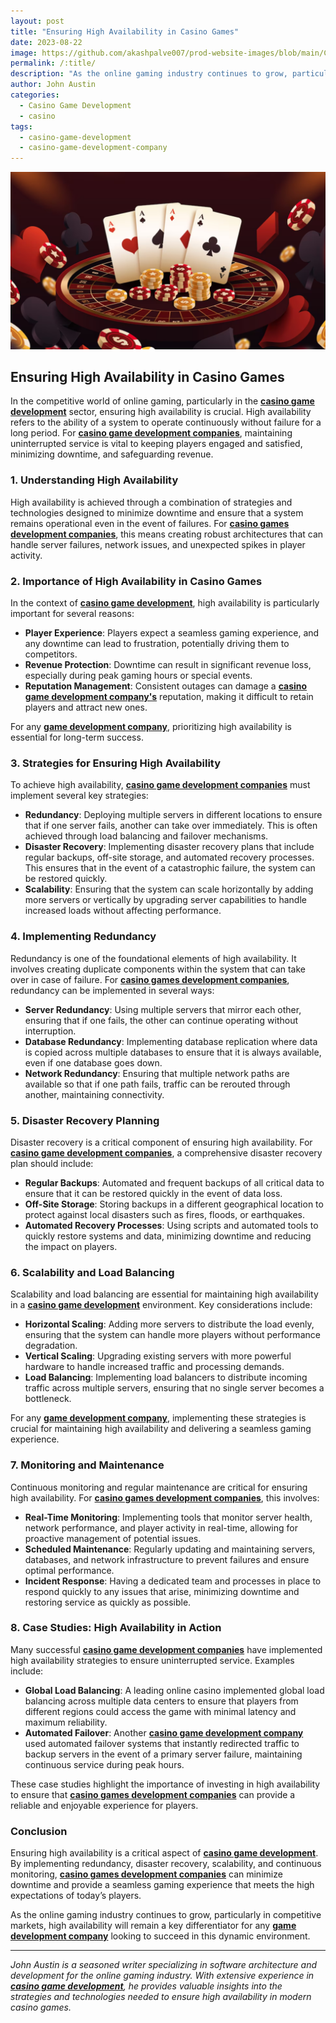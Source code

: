 ```yaml
---
layout: post
title: "Ensuring High Availability in Casino Games"
date: 2023-08-22
image: https://github.com/akashpalve007/prod-website-images/blob/main/Casino%20Game%20Development.png?raw=true
permalink: /:title/
description: "As the online gaming industry continues to grow, particularly in competitive markets..."
author: John Austin
categories:
  - Casino Game Development
  - casino
tags:
  - casino-game-development
  - casino-game-development-company
---
```

![Casino Games](https://github.com/akashpalve007/prod-website-images/blob/main/Casino%20Game%20Development.png?raw=true)

## Ensuring High Availability in Casino Games

In the competitive world of online gaming, particularly in the [**casino game development**](https://sdlccorp.com/services/games/casino-game-development-company/) sector, ensuring high availability is crucial. High availability refers to the ability of a system to operate continuously without failure for a long period. For [**casino game development companies**](https://sdlccorp.com/services/games/casino-game-development-company/), maintaining uninterrupted service is vital to keeping players engaged and satisfied, minimizing downtime, and safeguarding revenue.

### 1. **Understanding High Availability**

High availability is achieved through a combination of strategies and technologies designed to minimize downtime and ensure that a system remains operational even in the event of failures. For [**casino games development companies**](https://sdlccorp.com/services/games/casino-game-development-company/), this means creating robust architectures that can handle server failures, network issues, and unexpected spikes in player activity.

### 2. **Importance of High Availability in Casino Games**

In the context of [**casino game development**](https://sdlccorp.com/services/games/casino-game-development-company/), high availability is particularly important for several reasons:

- **Player Experience**: Players expect a seamless gaming experience, and any downtime can lead to frustration, potentially driving them to competitors.
- **Revenue Protection**: Downtime can result in significant revenue loss, especially during peak gaming hours or special events.
- **Reputation Management**: Consistent outages can damage a [**casino game development company's**](https://sdlccorp.com/services/games/casino-game-development-company/) reputation, making it difficult to retain players and attract new ones.

For any [**game development company**](https://sdlccorp.com/services/games/game-development-company/), prioritizing high availability is essential for long-term success.

### 3. **Strategies for Ensuring High Availability**

To achieve high availability, [**casino game development companies**](https://sdlccorp.com/services/games/casino-game-development-company/) must implement several key strategies:

- **Redundancy**: Deploying multiple servers in different locations to ensure that if one server fails, another can take over immediately. This is often achieved through load balancing and failover mechanisms.
- **Disaster Recovery**: Implementing disaster recovery plans that include regular backups, off-site storage, and automated recovery processes. This ensures that in the event of a catastrophic failure, the system can be restored quickly.
- **Scalability**: Ensuring that the system can scale horizontally by adding more servers or vertically by upgrading server capabilities to handle increased loads without affecting performance.

### 4. **Implementing Redundancy**

Redundancy is one of the foundational elements of high availability. It involves creating duplicate components within the system that can take over in case of failure. For [**casino games development companies**](https://sdlccorp.com/services/games/casino-game-development-company/), redundancy can be implemented in several ways:

- **Server Redundancy**: Using multiple servers that mirror each other, ensuring that if one fails, the other can continue operating without interruption.
- **Database Redundancy**: Implementing database replication where data is copied across multiple databases to ensure that it is always available, even if one database goes down.
- **Network Redundancy**: Ensuring that multiple network paths are available so that if one path fails, traffic can be rerouted through another, maintaining connectivity.

### 5. **Disaster Recovery Planning**

Disaster recovery is a critical component of ensuring high availability. For [**casino game development companies**](https://sdlccorp.com/services/games/casino-game-development-company/), a comprehensive disaster recovery plan should include:

- **Regular Backups**: Automated and frequent backups of all critical data to ensure that it can be restored quickly in the event of data loss.
- **Off-Site Storage**: Storing backups in a different geographical location to protect against local disasters such as fires, floods, or earthquakes.
- **Automated Recovery Processes**: Using scripts and automated tools to quickly restore systems and data, minimizing downtime and reducing the impact on players.

### 6. **Scalability and Load Balancing**

Scalability and load balancing are essential for maintaining high availability in a [**casino game development**](https://sdlccorp.com/services/games/casino-game-development-company/) environment. Key considerations include:

- **Horizontal Scaling**: Adding more servers to distribute the load evenly, ensuring that the system can handle more players without performance degradation.
- **Vertical Scaling**: Upgrading existing servers with more powerful hardware to handle increased traffic and processing demands.
- **Load Balancing**: Implementing load balancers to distribute incoming traffic across multiple servers, ensuring that no single server becomes a bottleneck.

For any [**game development company**](https://sdlccorp.com/services/games/game-development-company/), implementing these strategies is crucial for maintaining high availability and delivering a seamless gaming experience.

### 7. **Monitoring and Maintenance**

Continuous monitoring and regular maintenance are critical for ensuring high availability. For [**casino games development companies**](https://sdlccorp.com/services/games/casino-game-development-company/), this involves:

- **Real-Time Monitoring**: Implementing tools that monitor server health, network performance, and player activity in real-time, allowing for proactive management of potential issues.
- **Scheduled Maintenance**: Regularly updating and maintaining servers, databases, and network infrastructure to prevent failures and ensure optimal performance.
- **Incident Response**: Having a dedicated team and processes in place to respond quickly to any issues that arise, minimizing downtime and restoring service as quickly as possible.

### 8. **Case Studies: High Availability in Action**

Many successful [**casino game development companies**](https://sdlccorp.com/services/games/casino-game-development-company/) have implemented high availability strategies to ensure uninterrupted service. Examples include:

- **Global Load Balancing**: A leading online casino implemented global load balancing across multiple data centers to ensure that players from different regions could access the game with minimal latency and maximum reliability.
- **Automated Failover**: Another [**casino game development company**](https://sdlccorp.com/services/games/casino-game-development-company/) used automated failover systems that instantly redirected traffic to backup servers in the event of a primary server failure, maintaining continuous service during peak hours.

These case studies highlight the importance of investing in high availability to ensure that [**casino games development companies**](https://sdlccorp.com/services/games/casino-game-development-company/) can provide a reliable and enjoyable experience for players.

### Conclusion

Ensuring high availability is a critical aspect of [**casino game development**](https://sdlccorp.com/services/games/casino-game-development-company/). By implementing redundancy, disaster recovery, scalability, and continuous monitoring, [**casino games development companies**](https://sdlccorp.com/services/games/casino-game-development-company/) can minimize downtime and provide a seamless gaming experience that meets the high expectations of today’s players.

As the online gaming industry continues to grow, particularly in competitive markets, high availability will remain a key differentiator for any [**game development company**](https://sdlccorp.com/services/games/game-development-company/) looking to succeed in this dynamic environment.

---

*John Austin is a seasoned writer specializing in software architecture and development for the online gaming industry. With extensive experience in [**casino game development**](https://sdlccorp.com/services/games/casino-game-development-company/), he provides valuable insights into the strategies and technologies needed to ensure high availability in modern casino games.*


